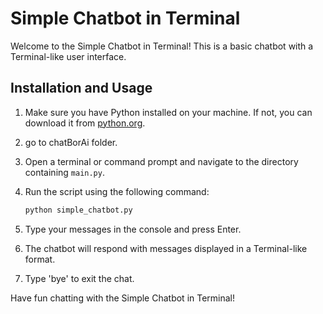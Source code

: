 # Simple Chatbot in Terminal

Welcome to the Simple Chatbot in Terminal! This is a basic chatbot with a Terminal-like user interface.

## Installation and Usage

1. Make sure you have Python installed on your machine. If not, you can download it from [python.org](https://www.python.org/downloads/).

2. go to chatBorAi folder.

3. Open a terminal or command prompt and navigate to the directory containing `main.py`.

4. Run the script using the following command:

    ```bash
    python simple_chatbot.py
    ```

5. Type your messages in the console and press Enter.

6. The chatbot will respond with messages displayed in a Terminal-like format.

7. Type 'bye' to exit the chat.

Have fun chatting with the Simple Chatbot in Terminal!
